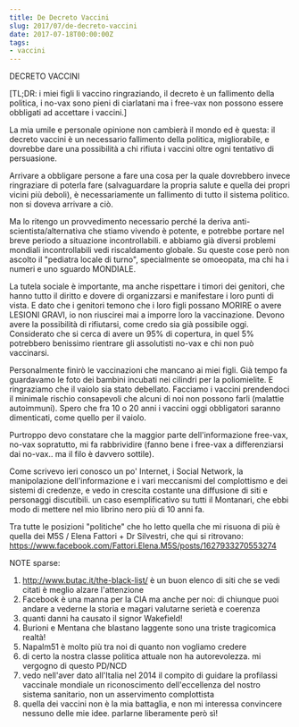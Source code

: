 ```yaml
---
title: De Decreto Vaccini
slug: 2017/07/de-decreto-vaccini
date: 2017-07-18T00:00:00Z
tags:
- vaccini
---
```


DECRETO VACCINI

[TL;DR: i miei figli li vaccino ringraziando, il decreto è un fallimento della politica, i no-vax sono pieni di ciarlatani ma i free-vax non possono essere obbligati ad accettare i vaccini.]

La mia umile e personale opinione non cambierà il mondo ed è questa: il decreto vaccini è un necessario fallimento della politica, migliorabile, e dovrebbe dare una possibilità a chi rifiuta i vaccini oltre ogni tentativo di persuasione.

Arrivare a obbligare persone a fare una cosa per la quale dovrebbero invece ringraziare di poterla fare (salvaguardare la propria salute e quella dei propri vicini più deboli), è necessariamente un fallimento di tutto il sistema politico. non si doveva arrivare a ciò.

Ma lo ritengo un provvedimento necessario perché la deriva anti-scientista/alternativa che stiamo vivendo è potente, e potrebbe portare nel breve periodo a situazione incontrollabili. e abbiamo già diversi problemi mondiali incontrollabili vedi riscaldamento globale.
Su queste cose però non ascolto il "pediatra locale di turno", specialmente se omoeopata, ma chi ha i numeri e uno sguardo MONDIALE.

La tutela sociale è importante, ma anche rispettare i timori dei genitori, che hanno tutto il diritto e dovere di organizzarsi e manifestare i loro punti di vista.
E dato che i genitori temono che i loro figli possano MORIRE o avere LESIONI GRAVI, io non riuscirei mai a imporre loro la vaccinazione. Devono avere la possibilità di rifiutarsi, come credo sia già possibile oggi.
Considerato che si cerca di avere un 95% di copertura, in quel 5% potrebbero benissimo rientrare gli assolutisti no-vax e chi non può vaccinarsi.

Personalmente finirò le vaccinazioni che mancano ai miei figli. Già tempo fa guardavamo le foto dei bambini incubati nei cilindri per la poliomielite. E ringraziamo che il vaiolo sia stato debellato.
Facciamo i vaccini prendendoci il minimale rischio consapevoli che alcuni di noi non possono farli (malattie autoimmuni).
Spero che fra 10 o 20 anni i vaccini oggi obbligatori saranno dimenticati, come quello per il vaiolo.

Purtroppo devo constatare che la maggior parte dell'informazione free-vax, no-vax sopratutto, mi fa rabbrividire (fanno bene i free-vax a differenziarsi dai no-vax.. ma il filo è davvero sottile).

Come scrivevo ieri conosco un po' Internet, i Social Network, la manipolazione dell'informazione e i vari meccanismi del complottismo e dei sistemi di credenze, e vedo in crescita costante una diffusione di siti e personaggi discutibili. un caso esemplificativo su tutti il Montanari, che ebbi modo di mettere nel mio librino nero più di 10 anni fa.

Tra tutte le posizioni "politiche" che ho letto quella che mi risuona di più è quella dei M5S / Elena Fattori + Dr Silvestri, che qui si ritrovano: <https://www.facebook.com/Fattori.Elena.M5S/posts/1627933270553274>

NOTE sparse:

1. <http://www.butac.it/the-black-list/> è un buon elenco di siti che se vedi citati è meglio alzare l'attenzione
2. Facebook è una manna per la CIA ma anche per noi: di chiunque puoi andare a vederne la storia e magari valutarne serietà e coerenza
3. quanti danni ha causato il signor Wakefield!
4. Burioni e Mentana che blastano laggente sono una triste tragicomica realtà!
5. Napalm51 è molto più tra noi di quanto non vogliamo credere
6. di certo la nostra classe politica attuale non ha autorevolezza. mi vergogno di questo PD/NCD
7. vedo nell'aver dato all'Italia nel 2014 il compito di guidare la profilassi vaccinale mondiale un riconoscimento dell'eccellenza del nostro sistema sanitario, non un asservimento complottista
8. quella dei vaccini non è la mia battaglia, e non mi interessa convincere nessuno delle mie idee. parlarne liberamente però sì!
